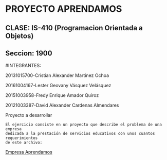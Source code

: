 PROYECTO APRENDAMOS
===================

CLASE: IS-410 (Programacion Orientada a Objetos) 
------------------------------------------------

Seccion: 1900
-------------

#INTEGRANTES:


20131015700-Cristian Alexander Martinez Ochoa

20161004167-Lester Geovany Vásquez Velásquez

20151003958-Fredy Enrique Amador Quiroz

20121003387-David Alexander Cardenas Almendares







Proyecto a desarrollar

```
El ejercicio consiste en un proyecto que describe el problema de una empresa 
dedicada a la prestación de servicios educativos con unos cuantos requerimientos 
de este archivo:

```
[Empresa Aprendamos](https://github.com/AlxZeroX/POO-1900/blob/master/Docs/Proyecto%20de%20POO.pdf)

